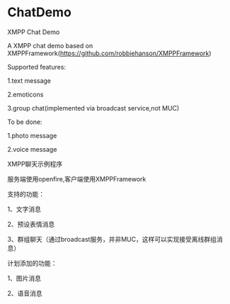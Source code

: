 ChatDemo
========

XMPP Chat Demo

A XMPP chat demo based on XMPPFramework(https://github.com/robbiehanson/XMPPFramework)


Supported features:

1.text message

2.emoticons

3.group chat(implemented via broadcast service,not MUC)


To be done:

1.photo message

2.voice message


XMPP聊天示例程序

服务端使用openfire,客户端使用XMPPFramework

支持的功能：

1、文字消息

2、预设表情消息

3、群组聊天（通过broadcast服务，并非MUC，这样可以实现接受离线群组消息）

计划添加的功能：

1、图片消息

2、语音消息


